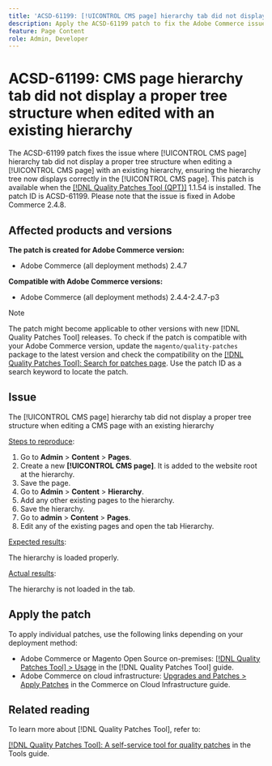 ```yaml
---
title: 'ACSD-61199: [!UICONTROL CMS page] hierarchy tab did not display a proper tree structure when edited with an existing hierarchy'
description: Apply the ACSD-61199 patch to fix the Adobe Commerce issue where the [!UICONTROL CMS page] hierarchy tab did not display a proper tree structure when editing a [!UICONTROL CMS page] with an existing hierarchy, ensuring the hierarchy tree now displays correctly in the [!UICONTROL CMS page].
feature: Page Content
role: Admin, Developer
---
```

# ACSD-61199: CMS page hierarchy tab did not display a proper tree structure when edited with an existing hierarchy

The ACSD-61199 patch fixes the issue where [!UICONTROL CMS page] hierarchy tab did not display a proper tree structure when editing a [!UICONTROL CMS page] with an existing hierarchy, ensuring the hierarchy tree now displays correctly in the [!UICONTROL CMS page]. This patch is available when the [[!DNL Quality Patches Tool (QPT)]](/help/tools/quality-patches-tool/quality-patches-tool-to-self-serve-quality-patches.md) 1.1.54 is installed. The patch ID is ACSD-61199. Please note that the issue is fixed in Adobe Commerce 2.4.8.

## Affected products and versions

**The patch is created for Adobe Commerce version:**

* Adobe Commerce (all deployment methods) 2.4.7

**Compatible with Adobe Commerce versions:**

* Adobe Commerce (all deployment methods) 2.4.4-2.4.7-p3

>[!NOTE]
>
>The patch might become applicable to other versions with new [!DNL Quality Patches Tool] releases. To check if the patch is compatible with your Adobe Commerce version, update the `magento/quality-patches` package to the latest version and check the compatibility on the [[!DNL Quality Patches Tool]: Search for patches page](https://experienceleague.adobe.com/tools/commerce-quality-patches/index.html). Use the patch ID as a search keyword to locate the patch.

## Issue

The [!UICONTROL CMS page] hierarchy tab did not display a proper tree structure when editing a CMS page with an existing hierarchy

<u>Steps to reproduce</u>:

1. Go to **Admin** > **Content** > **Pages**.
1. Create a new **[!UICONTROL CMS page]**. It is added to the website root at the hierarchy.
1. Save the page.
1. Go to **Admin** > **Content** > **Hierarchy**.
1. Add any other existing pages to the hierarchy.
1. Save the hierarchy.
1. Go to **admin** > **Content** > **Pages**.
1. Edit any of the existing pages and open the tab Hierarchy.

<u>Expected results</u>:

The hierarchy is loaded properly.

<u>Actual results</u>:

The hierarchy is not loaded in the tab.

## Apply the patch

To apply individual patches, use the following links depending on your deployment method:

* Adobe Commerce or Magento Open Source on-premises: [[!DNL Quality Patches Tool] > Usage](/help/tools/quality-patches-tool/usage.md) in the [!DNL Quality Patches Tool] guide.
* Adobe Commerce on cloud infrastructure: [Upgrades and Patches > Apply Patches](https://experienceleague.adobe.com/docs/commerce-cloud-service/user-guide/develop/upgrade/apply-patches.html) in the Commerce on Cloud Infrastructure guide.

## Related reading

To learn more about [!DNL Quality Patches Tool], refer to:

[[!DNL Quality Patches Tool]: A self-service tool for quality patches](/help/tools/quality-patches-tool/quality-patches-tool-to-self-serve-quality-patches.md) in the Tools guide.
